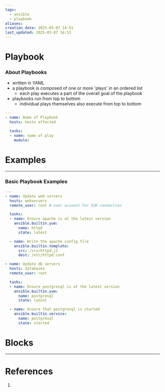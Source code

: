 ```yaml
---
tags:
  - ansible
  - playbook
aliases: 
creation_date: 2025-03-07 14:51
last_updated: 2025-03-07 14:53
---
```

# Playbook
### About Playbooks
- written in YAML 
- a playbook is composed of one or more 'plays' in an ordered list 
	- each play executes a part of the overall goal of the playbook 
- playbooks run from top to bottom 
	- individual plays themselves also execute from top to bottom 




```YAML
---
- name: Name of Playbook
  hosts: hosts affected

  tasks: 
  - name: name of play
    module: 
```





# Examples
---

### Basic Playbook Examples
```yml
---
- name: Update web servers
  hosts: webservers
  remote_user: root # user account for SSH connection

  tasks:
  - name: Ensure apache is at the latest version
    ansible.builtin.yum:
      name: httpd
      state: latest

  - name: Write the apache config file
    ansible.builtin.template:
      src: /srv/httpd.j2
      dest: /etc/httpd.conf

- name: Update db servers
  hosts: databases
  remote_user: root

  tasks:
  - name: Ensure postgresql is at the latest version
    ansible.builtin.yum:
      name: postgresql
      state: latest

  - name: Ensure that postgresql is started
    ansible.builtin.service:
      name: postgresql
      state: started
```






# Blocks 
---










# References
1. 